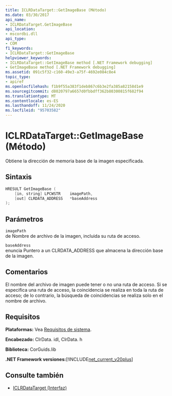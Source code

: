 ```yaml
---
title: ICLRDataTarget::GetImageBase (Método)
ms.date: 03/30/2017
api_name:
- ICLRDataTarget.GetImageBase
api_location:
- mscordbi.dll
api_type:
- COM
f1_keywords:
- ICLRDataTarget::GetImageBase
helpviewer_keywords:
- ICLRDataTarget::GetImageBase method [.NET Framework debugging]
- GetImageBase method [.NET Framework debugging]
ms.assetid: 091c5f32-c160-49e3-a75f-4692e084c8e4
topic_type:
- apiref
ms.openlocfilehash: f1b9f55a383f1deb867c6b3e2fa385a82158d1e9
ms.sourcegitcommit: d8020797a6657d0fbbdff362b80300815f682f94
ms.translationtype: MT
ms.contentlocale: es-ES
ms.lasthandoff: 11/24/2020
ms.locfileid: "95703582"
---
```

# <a name="iclrdatatargetgetimagebase-method"></a>ICLRDataTarget::GetImageBase (Método)

Obtiene la dirección de memoria base de la imagen especificada.  
  
## <a name="syntax"></a>Sintaxis  
  
```cpp  
HRESULT GetImageBase (  
    [in, string] LPCWSTR    imagePath,  
    [out] CLRDATA_ADDRESS   *baseAddress  
);  
```  
  
## <a name="parameters"></a>Parámetros  

 `imagePath`  
 de Nombre de archivo de la imagen, incluida su ruta de acceso.  
  
 `baseAddress`  
 enuncia Puntero a un CLRDATA_ADDRESS que almacena la dirección base de la imagen.  
  
## <a name="remarks"></a>Comentarios  

 El nombre del archivo de imagen puede tener o no una ruta de acceso. Si se especifica una ruta de acceso, la coincidencia se realiza en toda la ruta de acceso; de lo contrario, la búsqueda de coincidencias se realiza solo en el nombre de archivo.  
  
## <a name="requirements"></a>Requisitos  

 **Plataformas:** Vea [Requisitos de sistema](../../get-started/system-requirements.md).  
  
 **Encabezado:** ClrData. idl, ClrData. h  
  
 **Biblioteca:** CorGuids.lib  
  
 **.NET Framework versiones:**[!INCLUDE[net_current_v20plus](../../../../includes/net-current-v20plus-md.md)]  
  
## <a name="see-also"></a>Consulte también

- [ICLRDataTarget (Interfaz)](iclrdatatarget-interface.md)
